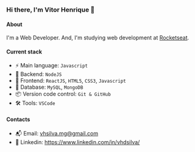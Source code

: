 ### Hi there, I'm Vitor Henrique 👋

#### About 
I'm a Web Developer. And, I'm studying web development at [Rocketseat](https://www.rocketseat.com.br/).

#### Current stack
- ⚡️ Main language: `Javascript`
- 📡 Backend: `NodeJS`
- 🎨 Frontend: `ReactJS`, `HTML5`, `CSS3`, `Javascript`
- 🍃 Database: `MySQL`, `MongoDB`
- 📦️ Version code control: `Git & GitHub`
- 🛠 Tools: `VSCode`

#### Contacts
- 📬 Email: vhsilva.mg@gmail.com
- 👤 Linkedin: https://www.linkedin.com/in/vhdsilva/
